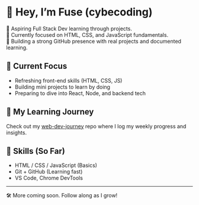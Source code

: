 # 👋 Hey, I’m Fuse (cybecoding)

🚀 Aspiring Full Stack Dev learning through projects.  
📍 Currently focused on HTML, CSS, and JavaScript fundamentals.  
🔨 Building a strong GitHub presence with real projects and documented learning.

## 🧠 Current Focus
- Refreshing front-end skills (HTML, CSS, JS)
- Building mini projects to learn by doing
- Preparing to dive into React, Node, and backend tech

## 📓 My Learning Journey
Check out my [web-dev-journey](https://github.com/cybecoding/web-dev-journey) repo where I log my weekly progress and insights.

## 🔧 Skills (So Far)
- HTML / CSS / JavaScript (Basics)
- Git + GitHub (Learning fast)
- VS Code, Chrome DevTools

---

🛠️ More coming soon. Follow along as I grow!
